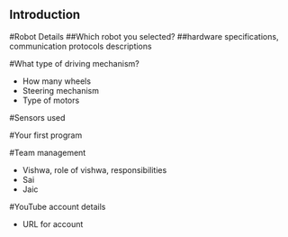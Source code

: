 ## Introduction
#Robot Details
##Which robot you selected?
##hardware specifications, communication protocols descriptions
  
#What type of driving mechanism?
  - How many wheels
  -  Steering mechanism
  -  Type of motors
  
#Sensors used

#Your first program

#Team management
- Vishwa, role of vishwa, responsibilities
- Sai
- Jaic

#YouTube account details
- URL for account

